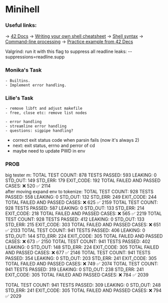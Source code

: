 # Minihell

### Useful links:
-> <a href="https://harm-smits.github.io/42docs/projects/minishell" target="_blank">42 Docs</a>
-> <a href="https://www.cs.purdue.edu/homes/grr/SystemsProgrammingBook/Book/Chapter5-WritingYourOwnShell.pdf" targrt="_blank">Writing your own shell cheatsheet</a>
-> <a href="https://pubs.opengroup.org/onlinepubs/009695399/utilities/xcu_chap02.html" target="_blank">Shell syntax</a>
-> <a href="https://www.linux.org/threads/bash-03-–-command-line-processing.38676/" target="_blank">Command-line processing</a>
-> <a href="https://github.com/Swoorup/mysh" target="_blank">Practice example from 42 Decs</a>

Valgrind: run it with this flag to suppress all readline leaks: --suppressions=readline.supp

### Monika's Task
    - Builtins.
    - Implement error handling.

### Lilie's Task
    - remove libft and adjust makefile
    - free, close etc: remove list nodes

    - error handling
    - streamline error handling
    - questions: sigpipe handling?

- correct exit status code when parsin fails (now it's always 2)
- next: exit status, errno and perror of cd
- maybe need to update PWD in env

### PROB



big tester m:
TOTAL TEST COUNT: 878  TESTS PASSED: 593  LEAKING: 0
                     STD_OUT: 149  STD_ERR: 179  EXIT_CODE: 192
                         TOTAL FAILED AND PASSED CASES:
                                     ❌ 520
                                     ✅ 2114  
after moving expand env to tokenize:
 TOTAL TEST COUNT: 928  TESTS PASSED: 558  LEAKING: 0
                     STD_OUT: 132  STD_ERR: 249  EXIT_CODE: 244
                         TOTAL FAILED AND PASSED CASES:
                                     ❌ 625
                                     ✅ 2159
TOTAL TEST COUNT: 928  TESTS PASSED: 587  LEAKING: 0
                     STD_OUT: 133  STD_ERR: 214  EXIT_CODE: 218
                         TOTAL FAILED AND PASSED CASES:
                                     ❌ 565
                                     ✅ 2219
TOTAL TEST COUNT: 928  TESTS PASSED: 412  LEAKING: 0
                     STD_OUT: 133  STD_ERR: 215  EXIT_CODE: 303
                         TOTAL FAILED AND PASSED CASES:
                                     ❌ 651
                                     ✅ 2133
TOTAL TEST COUNT: 941  TESTS PASSED: 406  LEAKING: 0
                     STD_OUT: 144  STD_ERR: 224  EXIT_CODE: 305
                         TOTAL FAILED AND PASSED CASES:
                                     ❌ 673
                                     ✅ 2150
TOTAL TEST COUNT: 941  TESTS PASSED: 402  LEAKING: 0
                     STD_OUT: 148  STD_ERR: 224  EXIT_CODE: 305
                         TOTAL FAILED AND PASSED CASES:
                                     ❌ 677
                                     ✅ 2146
TOTAL TEST COUNT: 941  TESTS PASSED: 354  LEAKING: 0
                     STD_OUT: 203  STD_ERR: 241  EXIT_CODE: 305
                         TOTAL FAILED AND PASSED CASES:
                                     ❌ 749
                                     ✅ 2074
TOTAL TEST COUNT: 941  TESTS PASSED: 319  LEAKING: 0
                     STD_OUT: 238  STD_ERR: 241  EXIT_CODE: 305
                         TOTAL FAILED AND PASSED CASES:
                                     ❌ 784
                                     ✅ 2039

TOTAL TEST COUNT: 941  TESTS PASSED: 309  LEAKING: 0
                     STD_OUT: 248  STD_ERR: 241  EXIT_CODE: 305
                         TOTAL FAILED AND PASSED CASES:
                                     ❌ 794
                                     ✅ 2029



